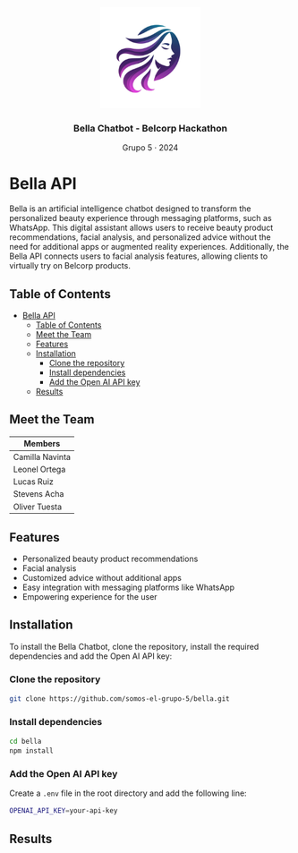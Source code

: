 <div align="center">
  <img src="./assets/logo.png" alt="Logo" height="180">
  <h3 align="center">Bella Chatbot - Belcorp Hackathon</h3>
  <p>Grupo 5 · 2024</p>
</div>

# Bella API

Bella is an artificial intelligence chatbot designed to transform the personalized beauty experience through messaging platforms, such as WhatsApp. This digital assistant allows users to receive beauty product recommendations, facial analysis, and personalized advice without the need for additional apps or augmented reality experiences. Additionally, the Bella API connects users to facial analysis features, allowing clients to virtually try on Belcorp products.

## Table of Contents

- [Bella API](#bella-api)
  - [Table of Contents](#table-of-contents)
  - [Meet the Team](#meet-the-team)
  - [Features](#features)
  - [Installation](#installation)
    - [Clone the repository](#clone-the-repository)
    - [Install dependencies](#install-dependencies)
    - [Add the Open AI API key](#add-the-open-ai-api-key)
  - [Results](#results)

## Meet the Team

| Members         |
| --------------- |
| Camilla Navinta |
| Leonel Ortega   |
| Lucas Ruiz      |
| Stevens Acha    |
| Oliver Tuesta   |

## Features

- Personalized beauty product recommendations
- Facial analysis
- Customized advice without additional apps
- Easy integration with messaging platforms like WhatsApp
- Empowering experience for the user

## Installation

To install the Bella Chatbot, clone the repository, install the required dependencies and add the Open AI API key:

### Clone the repository
```bash
git clone https://github.com/somos-el-grupo-5/bella.git
```

### Install dependencies
```bash
cd bella
npm install
```

### Add the Open AI API key
Create a `.env` file in the root directory and add the following line:
```bash
OPENAI_API_KEY=your-api-key
```

## Results

